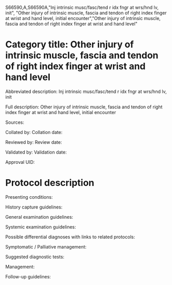 S66590,A,S66590A,"Inj intrinsic musc/fasc/tend r idx fngr at wrs/hnd lv, init", "Other injury of intrinsic muscle, fascia and tendon of right index finger at wrist and hand level, initial encounter","Other injury of intrinsic muscle, fascia and tendon of right index finger at wrist and hand level"
# Category title: Other injury of intrinsic muscle, fascia and tendon of right index finger at wrist and hand level

Abbreviated description: Inj intrinsic musc/fasc/tend r idx fngr at wrs/hnd lv, init

Full description: Other injury of intrinsic muscle, fascia and tendon of right index finger at wrist and hand level, initial encounter

Sources:

Collated by:
Collation date:

Reviewed by:
Review date:

Validated by:
Validation date:

Approval UID:

# Protocol description

Presenting conditions:

History capture guidelines:

General examination guidelines:

Systemic examination guidelines:

Possible differential diagnoses with links to related protocols:

Symptomatic / Palliative management:

Suggested diagnostic tests:

Management:

Follow-up guidelines:
